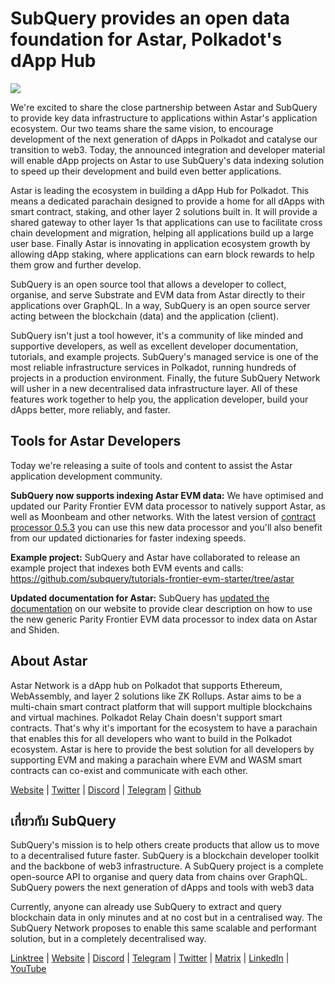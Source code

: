 # SubQuery provides an open data foundation for Astar, Polkadot's dApp Hub

![](https://miro.medium.com/max/1400/1*VtFbnTYV48Y5mpZtwZsdXA.png)

We're excited to share the close partnership between Astar and SubQuery to provide key data infrastructure to applications within Astar's application ecosystem. Our two teams share the same vision, to encourage development of the next generation of dApps in Polkadot and catalyse our transition to web3. Today, the announced integration and developer material will enable dApp projects on Astar to use SubQuery's data indexing solution to speed up their development and build even better applications.

Astar is leading the ecosystem in building a dApp Hub for Polkadot. This means a dedicated parachain designed to provide a home for all dApps with smart contract, staking, and other layer 2 solutions built in. It will provide a shared gateway to other layer 1s that applications can use to facilitate cross chain development and migration, helping all applications build up a large user base. Finally Astar is innovating in application ecosystem growth by allowing dApp staking, where applications can earn block rewards to help them grow and further develop.

SubQuery is an open source tool that allows a developer to collect, organise, and serve Substrate and EVM data from Astar directly to their applications over GraphQL. In a way, SubQuery is an open source server acting between the blockchain (data) and the application (client).

SubQuery isn't just a tool however, it's a community of like minded and supportive developers, as well as excellent developer documentation, tutorials, and example projects. SubQuery's managed service is one of the most reliable infrastructure services in Polkadot, running hundreds of projects in a production environment. Finally, the future SubQuery Network will usher in a new decentralised data infrastructure layer. All of these features work together to help you, the application developer, build your dApps better, more reliably, and faster.

## **Tools for Astar Developers**

Today we're releasing a suite of tools and content to assist the Astar application development community.

**SubQuery now supports indexing Astar EVM data:** We have optimised and updated our Parity Frontier EVM data processor to natively support Astar, as well as Moonbeam and other networks. With the latest version of [contract processor 0.5.3](https://github.com/subquery/subql/releases/tag/contract-processors%2F0.5.3) you can use this new data processor and you'll also benefit from our updated dictionaries for faster indexing speeds.

**Example project:** SubQuery and Astar have collaborated to release an example project that indexes both EVM events and calls: https://github.com/subquery/tutorials-frontier-evm-starter/tree/astar

**Updated documentation for Astar:** SubQuery has [updated the documentation](https://university.subquery.network/build/substrate-evm.html) on our website to provide clear description on how to use the new generic Parity Frontier EVM data processor to index data on Astar and Shiden.

## About Astar

Astar Network is a dApp hub on Polkadot that supports Ethereum, WebAssembly, and layer 2 solutions like ZK Rollups. Astar aims to be a multi-chain smart contract platform that will support multiple blockchains and virtual machines. Polkadot Relay Chain doesn't support smart contracts. That's why it's important for the ecosystem to have a parachain that enables this for all developers who want to build in the Polkadot ecosystem. Astar is here to provide the best solution for all developers by supporting EVM and making a parachain where EVM and WASM smart contracts can co-exist and communicate with each other.

[Website](https://astar.network/) | [Twitter](https://twitter.com/AstarNetwork) | [Discord](https://discord.gg/Z3nC9U4) | [Telegram](https://t.me/PlasmOfficial) | [Github](https://github.com/AstarNetwork)

## เกี่ยวกับ SubQuery

SubQuery's mission is to help others create products that allow us to move to a decentralised future faster. SubQuery is a blockchain developer toolkit and the backbone of web3 infrastructure. A SubQuery project is a complete open-source API to organise and query data from chains over GraphQL. SubQuery powers the next generation of dApps and tools with web3 data

Currently, anyone can already use SubQuery to extract and query blockchain data in only minutes and at no cost but in a centralised way. The SubQuery Network proposes to enable this same scalable and performant solution, but in a completely decentralised way.

[Linktree](https://linktr.ee/subquerynetwork) | [Website](https://subquery.network/) | [Discord](https://discord.com/invite/78zg8aBSMG) | [Telegram](https://t.me/subquerynetwork) | [Twitter](https://twitter.com/subquerynetwork) | [Matrix](https://matrix.to/#/#subquery:matrix.org) | [LinkedIn](https://www.linkedin.com/company/subquery) | [YouTube](https://www.youtube.com/channel/UCi1a6NUUjegcLHDFLr7CqLw)
